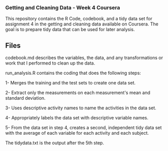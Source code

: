 ### Getting and Cleaning Data - Week 4 Coursera
This repository contains the R Code, codebook, and a tidy data set for assignment 4 in the getting and cleaning data available on Coursera.
The goal is to prepare tidy data that can be used for later analysis.

## Files
codebook.md describes the variables, the data, and any transformations or work that I performed to clean up the data.

run_analysis.R contains the coding that does the following steps:

1- Merges the training and the test sets to create one data set.

2- Extract only the measurements on each measurement's mean and standard deviation. 

3- Uses descriptive activity names to name the activities in the data set.

4- Appropriately labels the data set with descriptive variable names. 

5- From the data set in step 4, creates a second, independent tidy data set with the average of each variable for each activity and each subject.

The tidydata.txt is the output after the 5th step.
